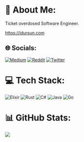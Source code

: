 # 💫 About Me:
Ticket overdosed Software Engineer.

https://idursun.com


## 🌐 Socials:
[![Medium](https://img.shields.io/badge/Medium-12100E?logo=medium&logoColor=white)](https://medium.com/@idursun) [![Reddit](https://img.shields.io/badge/Reddit-%23FF4500.svg?logo=Reddit&logoColor=white)](https://reddit.com/user/idursun) [![Twitter](https://img.shields.io/badge/Twitter-%231DA1F2.svg?logo=Twitter&logoColor=white)](https://twitter.com/idursun) 

# 💻 Tech Stack:
![Elixir](https://img.shields.io/badge/elixir-%234B275F.svg?style=for-the-badge&logo=elixir&logoColor=white) 
![Rust](https://img.shields.io/badge/rust-%23000000.svg?style=for-the-badge&logo=rust&logoColor=white) 
![C#](https://img.shields.io/badge/c%23-%23239120.svg?style=for-the-badge&logo=c-sharp&logoColor=white) 
![Java](https://img.shields.io/badge/java-%23ED8B00.svg?style=for-the-badge&logo=java&logoColor=white)
![Go](https://img.shields.io/badge/go-%2300ADD8.svg?style=for-the-badge&logo=go&logoColor=white) 
# 📊 GitHub Stats:
![](https://github-readme-stats.vercel.app/api?username=idursun&theme=default&hide_border=false&include_all_commits=false&count_private=false)<br/>
